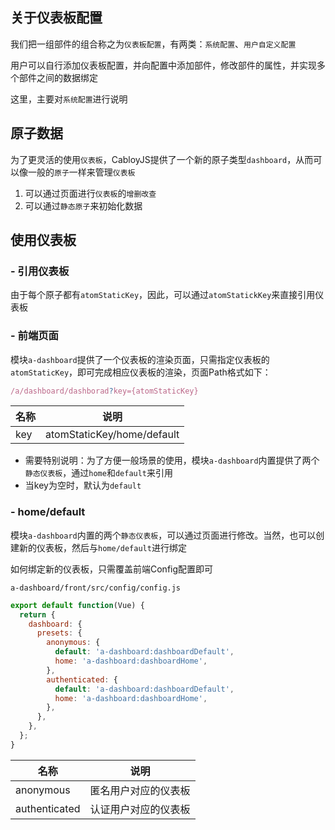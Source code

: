 ## 关于仪表板配置

我们把一组部件的组合称之为`仪表板配置`，有两类：`系统配置`、`用户自定义配置`

用户可以自行添加仪表板配置，并向配置中添加部件，修改部件的属性，并实现多个部件之间的数据绑定

这里，主要对`系统配置`进行说明

## 原子数据

为了更灵活的使用`仪表板`，CabloyJS提供了一个新的原子类型`dashboard`，从而可以像一般的`原子`一样来管理`仪表板`

1. 可以通过页面进行`仪表板`的`增删改查`
2. 可以通过`静态原子`来初始化数据

## 使用仪表板

### - 引用仪表板

由于每个原子都有`atomStaticKey`，因此，可以通过`atomStatickKey`来直接引用仪表板

### - 前端页面

模块`a-dashboard`提供了一个仪表板的渲染页面，只需指定仪表板的`atomStaticKey`，即可完成相应仪表板的渲染，页面Path格式如下：

``` javascript
/a/dashboard/dashborad?key={atomStaticKey}
```

|名称|说明|
|--|--|
|key|atomStaticKey/home/default|


- 需要特别说明：为了方便一般场景的使用，模块`a-dashboard`内置提供了两个`静态仪表板`，通过`home`和`default`来引用
- 当key为空时，默认为`default`

### - home/default

模块`a-dashboard`内置的两个`静态仪表板`，可以通过页面进行修改。当然，也可以创建新的仪表板，然后与`home/default`进行绑定

如何绑定新的仪表板，只需覆盖前端Config配置即可

`a-dashboard/front/src/config/config.js`

``` javascript
export default function(Vue) {
  return {
    dashboard: {
      presets: {
        anonymous: {
          default: 'a-dashboard:dashboardDefault',
          home: 'a-dashboard:dashboardHome',
        },
        authenticated: {
          default: 'a-dashboard:dashboardDefault',
          home: 'a-dashboard:dashboardHome',
        },
      },
    },
  };
}
```

|名称|说明|
|--|--|
|anonymous|匿名用户对应的仪表板|
|authenticated|认证用户对应的仪表板|


